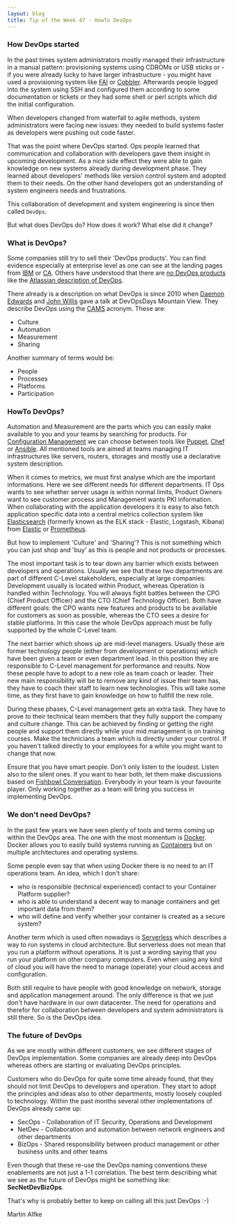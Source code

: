 ```yaml
---
layout: blog
title: Tip of the Week 47 - HowTo DevOps
---
```


### How DevOps started

In the past times system administrators mostly managed their infrastructure in a manual pattern: provisioning systems using CDROMs or USB sticks or - if you were already lucky to have larger infrastructure - you might have used a provisioning system like [FAI](https://fai-project.org/) or [Cobbler](http://cobbler.github.io/). Afterwards people logged into the system using SSH and configured them according to some documentation or tickets or they had some shell or perl scripts which did the initial configuration.

When developers changed from waterfall to agile methods, system administrators were facing new issues: they needed to build systems faster as developers were pushing out code faster.

That was the point where DevOps started. Ops people learned that communication and collaboration with developers gave them insight in upcoming development. As a nice side effect they were able to gain knowledge on new systems already during development phase. They learned about developers' methods like version control system and adopted them to their needs. On the other hand developers got an understanding of system engineers needs and frustrations.

This collaboration of development and system engineering is since then called `DevOps`.

But what does DevOps do? How does it work? What else did it change?

### What is DevOps?

Some companies still try to sell their 'DevOps products'. You can find evidence especially at enterprise level as one can see at the landing pages from [IBM](https://www.ibm.com/ibm/devops/us/en/products/) or [CA](https://www.ca.com/us/why-ca/devops.html). Others have understood that there are [no DevOps products](https://techbeacon.com/no-there-no-such-thing-devops-product) like the [Atlassian description of DevOps](https://www.atlassian.com/devops).

There already is a description on what DevOps is since 2010 when [Daemon Edwards](http://devopsdictionary.com/wiki/Damon_Edwards) and [John Willis](http://devopsdictionary.com/index.php?title=John_Willis&action=edit&redlink=1) gave a talk at DevOpsDays Mountain View. They describe DevOps using the [CAMS](http://devopsdictionary.com/wiki/CAMS)  acronym. These are:

- Culture
- Automation
- Measurement
- Sharing

Another summary of terms would be:
- People
- Processes
- Platforms
- Participation

### HowTo DevOps?

Automation and Measurement are the parts which you can easily make available to you and your teams by searching for products.
For [Configuration Management](https://en.wikipedia.org/wiki/Configuration_management) we can choose between tools like [Puppet](https://puppet.com/), [Chef](https://www.chef.io/chef/) or [Ansible](https://www.ansible.com/). All mentioned tools are aimed at teams managing IT infrastructures like servers, routers, storages and mostly use a declarative system description.

When it comes to metrics, we must first analyse which are the important informations. Here we see different needs for different departments. IT Ops wants to see whether server usage is within normal limits, Product Owners want to see customer process and Management wants PKI information.
When collaborating with the application developers it is easy to also fetch application specific data into a central metrics collection system like [Elasticsearch](https://en.wikipedia.org/wiki/Elasticsearch) (formerly known as the ELK stack - Elastic, Logstash, Kibana) from [Elastic](https://www.elastic.co/webinars/introduction-elk-stack) or [Prometheus](https://prometheus.io/).

But how to implement 'Culture' and 'Sharing'? This is not something which you can just shop and 'buy' as this is people and not products or processes.

The most important task is to tear down any barrier which exists between developers and operations. Usually we see that these two departments are part of different C-Level stakeholders, especially at large companies: Development usually is located within Product, whereas Operation is handled within Technology. You will always fight battles between the CPO (Chief Product Officer) and the CTO (Chief Technology Officer). Both have different goals: the CPO wants new features and products to be available for customers as soon as possible, whereas the CTO sees a desire for stable platforms.
In this case the whole DevOps approach must be fully supported by the whole C-Level team.

The next barrier which shows up are mid-level managers. Usually these are former technology people (either from development or operations) which have been given a team or even department lead. In this position they are responsible to C-Level management for performance and results. Now these people have to adopt to a new role as team coach or leader. Their new main responsibility will be to remove any kind of issue their team has, they have to coach their staff to learn new technologies. This will take some time, as they first have to gain knowledge on how to fullfill the new role.

During these phases, C-Level management gets an extra task. They have to prove to their technical team members that they fully support the company and culture change. This can be achieved by finding or getting the right people and support them directly while your mid management is on training courses. Make the technicians a team which is directly under your control. If you haven't talked directly to your employees for a while you might want to change that now.

Ensure that you have smart people. Don't only listen to the loudest. Listen also to the silent ones. If you want to hear both, let them make discussions based on [Fishbowl Conversation](https://en.wikipedia.org/wiki/Fishbowl_(conversation)). Everybody in your team is your favourite player. Only working together as a team will bring you success in implementing DevOps.

### We don't need DevOps?

In the past few years we have seen plenty of tools and terms coming up within the DevOps area.
The one with the most momentum is [Docker](https://www.docker.com/). Docker allows you to easily build systems running as [Containers](https://en.wikipedia.org/wiki/LXC) but on multiple architectures and operating systems.

Some people even say that when using Docker there is no need to an IT operations team. An idea, which I don't share:
- who is responsible (technical experienced) contact to your Container Platform supplier?
- who is able to understand a decent way to manage containers and get important data from them?
- who will define and verify whether your container is created as a secure system?

Another term which is used often nowadays is [Serverless](https://en.wikipedia.org/wiki/Serverless_computing) which describes a way to run systems in cloud architecture. But serverless does not mean that you run a platform without operations. It is just a wording saying that you run your platform on other company computers.
Even when using any kind of cloud you will have the need to manage (operate) your cloud access and configuration.

Both still require to have people with good knowledge on network, storage and application management around. The only difference is that we just don't have hardware in our own datacenter. The need for operations and therefor for collaboration between developers and system administrators is still there. So is the DevOps idea.

### The future of DevOps

As we are mostly within different customers, we see different stages of DevOps implementation. Some companies are already deep into DevOps whereas others are starting or evaluating DevOps principles.

Customers who do DevOps for quite some time already found, that they should not limit DevOps to developers and operation. They start to adopt the principles and ideas also to other departments, mostly loosely coupled to technology.
Within the past months several other implementations of DevOps already came up:
- SecOps - Collaboration of IT Security, Operations and Development
- NetDev - Collaboration and automation between network engineers and other departments
- BizOps - Shared responsibility between product management or other business units and other teams

Even though that these re-use the DevOps naming conventions these enablements are not just a 1-1 correlation. The best term describing what we see as the future of DevOps might be something like: **SecNetDevBizOps**.

That's why is probably better to keep on calling all this just DevOps :-)

Martin Alfke
